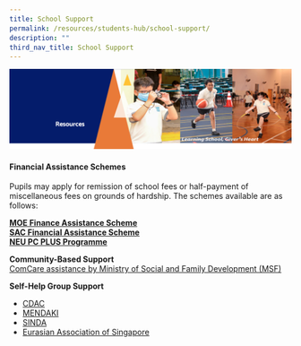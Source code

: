 ```yaml
---
title: School Support
permalink: /resources/students-hub/school-support/
description: ""
third_nav_title: School Support
---
```

<img src="/images/Resourcesheader2.png">
<h4><strong>Financial Assistance Schemes</strong></h4>
<p>Pupils may apply for remission of school fees or half-payment of miscellaneous fees on grounds of hardship. The schemes available are as follows:&nbsp;</p>
<p><strong><a href="/resources/students-hub/school-support/moe-finance-assistance-scheme" target="">MOE Finance Assistance Scheme</a><br></strong><a href="/resources/students-hub/school-support/sac-financial-assistance-scheme" target=""><strong>SAC Financial Assistance Scheme</strong></a><br><a href="/resources/students-hub/school-support/neu-pc-plus-programme" target=""><strong>NEU PC PLUS Programme</strong></a></p>
<p><strong>Community-Based Support<br></strong><a href="http://app.msf.gov.sg/ComCare.aspx" target="_blank" rel="noopener">ComCare assistance by Ministry of Social and Family Development (MSF)</a></p>
<p><strong>Self-Help Group Support</strong></p>
<ul>
<li><a href="https://www.cdac.org.sg/en/" target="_blank" rel="noopener">CDAC</a></li>
<li><a href="https://www.mendaki.org.sg/" target="_blank" rel="noopener">MENDAKI</a></li>
<li><a href="http://www.sinda.org.sg/" target="_blank" rel="noopener">SINDA</a></li>
<li><a href="http://www.eurasians.org.sg/" target="_blank" rel="noopener">Eurasian Association of Singapore</a></li>
</ul>